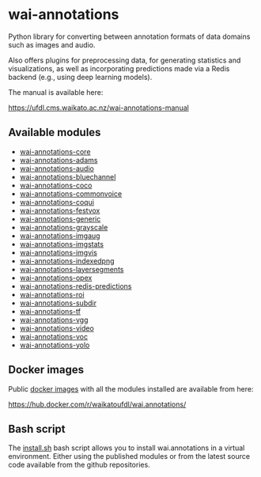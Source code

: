 # wai-annotations
Python library for converting between annotation formats of data domains such as images and audio.

Also offers plugins for preprocessing data, for generating statistics and visualizations,
as well as incorporating predictions made via a Redis backend (e.g., using deep learning models).

The manual is available here:

https://ufdl.cms.waikato.ac.nz/wai-annotations-manual

## Available modules

* [wai-annotations-core](https://github.com/waikato-ufdl/wai-annotations-core)
* [wai-annotations-adams](https://github.com/waikato-ufdl/wai-annotations-adams)
* [wai-annotations-audio](https://github.com/waikato-ufdl/wai-annotations-audio)
* [wai-annotations-bluechannel](https://github.com/waikato-ufdl/wai-annotations-bluechannel)
* [wai-annotations-coco](https://github.com/waikato-ufdl/wai-annotations-coco)
* [wai-annotations-commonvoice](https://github.com/waikato-ufdl/wai-annotations-commonvoice)
* [wai-annotations-coqui](https://github.com/waikato-ufdl/wai-annotations-coqui)
* [wai-annotations-festvox](https://github.com/waikato-ufdl/wai-annotations-festvox)
* [wai-annotations-generic](https://github.com/waikato-ufdl/wai-annotations-generic)
* [wai-annotations-grayscale](https://github.com/waikato-ufdl/wai-annotations-grayscale)
* [wai-annotations-imgaug](https://github.com/waikato-ufdl/wai-annotations-imgaug)
* [wai-annotations-imgstats](https://github.com/waikato-ufdl/wai-annotations-imgstats)
* [wai-annotations-imgvis](https://github.com/waikato-ufdl/wai-annotations-imgvis)
* [wai-annotations-indexedpng](https://github.com/waikato-ufdl/wai-annotations-indexedpng)
* [wai-annotations-layersegments](https://github.com/waikato-ufdl/wai-annotations-layersegments)
* [wai-annotations-opex](https://github.com/waikato-ufdl/wai-annotations-opex)
* [wai-annotations-redis-predictions](https://github.com/waikato-ufdl/wai-annotations-redis-predictions)
* [wai-annotations-roi](https://github.com/waikato-ufdl/wai-annotations-roi)
* [wai-annotations-subdir](https://github.com/waikato-ufdl/wai-annotations-subdir)
* [wai-annotations-tf](https://github.com/waikato-ufdl/wai-annotations-tf)
* [wai-annotations-vgg](https://github.com/waikato-ufdl/wai-annotations-vgg)
* [wai-annotations-video](https://github.com/waikato-ufdl/wai-annotations-video)
* [wai-annotations-voc](https://github.com/waikato-ufdl/wai-annotations-voc)
* [wai-annotations-yolo](https://github.com/waikato-ufdl/wai-annotations-yolo)

## Docker images

Public [docker images](docker) with all the modules installed are available from here:

https://hub.docker.com/r/waikatoufdl/wai.annotations/

## Bash script

The [install.sh](install.sh) bash script allows you to install wai.annotations in a
virtual environment. Either using the published modules or from the latest source
code available from the github repositories.
